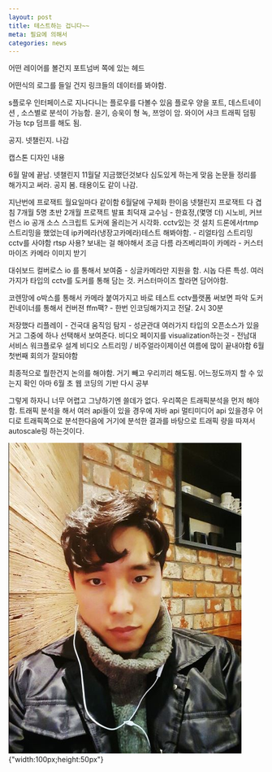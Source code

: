 ```yaml
---
layout: post
title: 테스트하는 겁니다~~
meta: 필요에 의해서 
categories: news
---
```



어떤 레이어를 볼건지
포트넘버 쪽에 있는 헤드

어떤식의 로그를 들일 건지 
링크들의 데이터를 봐야함.

s플로우
인터페이스로 지나다니는 플로우를 다볼수 있음
플로우 양을 포트, 데스트네이션 , 소스별로 분석이 가능함.
윤기, 승욱이 형
녹, 쯔엉이 암.
와이어 샤크 트래픽 덤핑 가능
tcp 덤프를 해도 됨.

공지. 넷챌린지. 나감

캡스톤 디자인 내용

6월 말에 끝남.
넷챌린지 11월달
지금했던것보다 심도있게 하는게 맞음
논문들 정리를 해가지고 써라.
공지 봄.
태용이도 같이 나감.

지난번에 프로잭트
월요일마다 같이함
6월달에 구체화
한이음
넷챌린지
프로잭트 다 겹침
7개월
5명
초반 2개월 프로잭트
발표
최덕재 교수님 - 한효정,(몇명 더)
시노비, 커브런스 io 공개 소스 스크립트 도커에 올리는거 시각화.
cctv있는 것 설치
드론에서rtmp 스트리밍을 했었는데
ip카메라(냉장고카메라)테스트 해봐야함. - 리얼타임 스트리밍 cctv를 사야함
rtsp 사용?
보내는 걸 해야해서 조금 다름
라즈베리파이 카메라 - 커스터마이즈 카메라 이미지 받기


대쉬보드 컬버로스 io 를 통해서 보여줌  - 싱글카메라만 지원을 함.
시놉 다른 특성.
여러가지가 타입의 cctv를 도커를 통해 담는 것.
커스터마이즈 할라면 담어야함.

코렌망에  o박스를 통해서 카메라 붙여가지고 바로 테스트
cctv플랫폼 써보면 파악 도커 컨네이너를 통해서
컨버젼 ffm팩? - 한번 인코딩해가지고 전달. 2시 30분

저장했다 리플레이 - 건국대
움직임 탐지 - 성균관대
여러가지 타입의 오픈소스가 있을거고 그중에 하나 선택해서 보여준다. 비디오 페이지를 visualization하는것 - 전남대
서비스 워크플로우 설계
비디오 스트리밍 / 비주얼라이제이션
여름에 많이 끝내야함 6월 첫번째 회의가 잘되야함

최종적으로 뭘한건지 논의를 해야함.
거기 빼고 우리끼리 해도됨.
어느정도까지 할 수 있는지 확인
아마 6월 초 웹 코딩의 기반 다시 공부


그렇게 하자니 너무 어렵고
그냥하기엔 쓸데가 없다.
우리쪽은 트래픽분석을 먼저 해야함.
트래픽 분석을 해서 여러 api들이 있을 경우에 자바 api 멀티미디어 api 있을경우 어디로 트래픽쪽으로 분석한다음에 거기에 분석한 결과를 바탕으로
트래픽 량을 따져서 autoscale링 하는것이다.

![title](/imgs/my_face.jpg){"width:100px;height:50px"}
